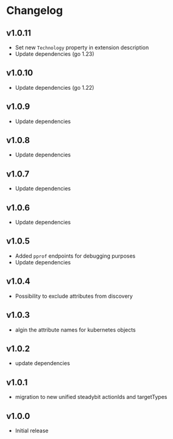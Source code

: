 # Changelog

## v1.0.11

- Set new `Technology` property in extension description
- Update dependencies (go 1.23)

## v1.0.10

- Update dependencies (go 1.22)

## v1.0.9

- Update dependencies

## v1.0.8

- Update dependencies

## v1.0.7

- Update dependencies

## v1.0.6

- Update dependencies

## v1.0.5

- Added `pprof` endpoints for debugging purposes
- Update dependencies

## v1.0.4

- Possibility to exclude attributes from discovery

## v1.0.3

- algin the attribute names for kubernetes objects

## v1.0.2

- update dependencies

## v1.0.1

 - migration to new unified steadybit actionIds and targetTypes

## v1.0.0

 - Initial release
